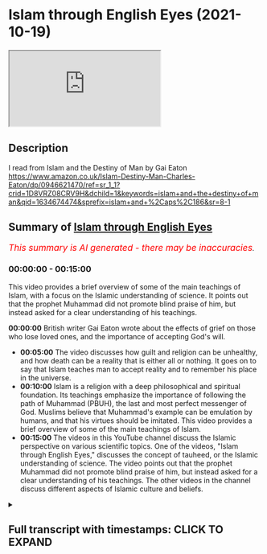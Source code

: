 # Islam through English Eyes (2021-10-19)

<iframe loading='lazy' src='https://www.youtube.com/embed/LzlnZvWcHEs'></iframe>

## Description

I read from Islam and the Destiny of Man by Gai Eaton https://www.amazon.co.uk/Islam-Destiny-Man-Charles-Eaton/dp/0946621470/ref=sr_1_1?crid=1D8VRZ08CRV9H&dchild=1&keywords=islam+and+the+destiny+of+man&qid=1634674474&sprefix=islam+and+%2Caps%2C186&sr=8-1

## Summary of [Islam through English Eyes](https://www.youtube.com/watch?v=LzlnZvWcHEs)


*<span style="color:red; font-size:125%">This summary is AI generated - there may be inaccuracies</span>. [](/)*

### <a onclick="modifyYTiframeseektime('0')">00:00:00</a> - <a onclick="modifyYTiframeseektime('900')">00:15:00</a>

This video provides a brief overview of some of the main teachings of Islam, with a focus on the Islamic understanding of science. It points out that the prophet Muhammad did not promote blind praise of him, but instead asked for a clear understanding of his teachings.

**<a onclick="modifyYTiframeseektime('0')">00:00:00</a>** British writer Gai Eaton wrote about the effects of grief on those who lose loved ones, and the importance of accepting God's will.
* **<a onclick="modifyYTiframeseektime('300')">00:05:00</a>** The video discusses how guilt and religion can be unhealthy, and how death can be a reality that is either all or nothing. It goes on to say that Islam teaches man to accept reality and to remember his place in the universe.
* **<a onclick="modifyYTiframeseektime('600')">00:10:00</a>** Islam is a religion with a deep philosophical and spiritual foundation. Its teachings emphasize the importance of following the path of Muhammad (PBUH), the last and most perfect messenger of God. Muslims believe that Muhammad's example can be emulation by humans, and that his virtues should be imitated. This video provides a brief overview of some of the main teachings of Islam.
* **<a onclick="modifyYTiframeseektime('900')">00:15:00</a>** The videos in this YouTube channel discuss the Islamic perspective on various scientific topics. One of the videos, "Islam through English Eyes," discusses the concept of tauheed, or the Islamic understanding of science. The video points out that the prophet Muhammad did not promote blind praise of him, but instead asked for a clear understanding of his teachings. The other videos in the channel discuss different aspects of Islamic culture and beliefs.

<details><summary><h2>Full transcript with timestamps: CLICK TO EXPAND</h2></summary>

<a onclick="modifyYTiframeseektime('6')">0:00:06</a> I just wanted to share with you some 
gems from a British writer Gai Eaton    
<a onclick="modifyYTiframeseektime('10')">0:00:10</a> who died in 2010. He was a convert to islam and 
he had been a muslim for over 50 years when he    
<a onclick="modifyYTiframeseektime('18')">0:00:18</a> sadly passed away he was also an historian wrote 
many books and a popular speaker and he worked    
<a onclick="modifyYTiframeseektime('25')">0:00:25</a> also at regents park mosque in 
london for many years as well    
<a onclick="modifyYTiframeseektime('29')">0:00:29</a> and i want to quote some of these absolute gems 
uh from some of his books uh one of my favorite    
<a onclick="modifyYTiframeseektime('36')">0:00:36</a> books actually is a book he wrote called Islam 
and the Destiny of Man and in there he wrote    
<a onclick="modifyYTiframeseektime('42')">0:00:42</a> the modern westerner persuaded that he has a 
right to think for himself and imagining that he    
<a onclick="modifyYTiframeseektime('49')">0:00:49</a> exercises this right is unwilling to acknowledge 
that his every thought has been shaped by cultural    
<a onclick="modifyYTiframeseektime('56')">0:00:56</a> and historical influences and that his opinions 
fit like pieces of a jigsaw puzzle into a pattern    
<a onclick="modifyYTiframeseektime('64')">0:01:04</a> which has nothing random about it that's an 
amazing quote i mean he's saying that we all like    
<a onclick="modifyYTiframeseektime('70')">0:01:10</a> in the west like to think uh for ourselves and 
uh and that we do that and we exercise this right    
<a onclick="modifyYTiframeseektime('75')">0:01:15</a> and in fact but in fact we end up thinking 
pretty much the same on most issues i mean of    
<a onclick="modifyYTiframeseektime('81')">0:01:21</a> the day whether it be politically correct issues 
or other issues so in fact it's a bit of a myth    
<a onclick="modifyYTiframeseektime('87')">0:01:27</a> that we all do think for ourselves we all think 
within the box rather than outside of it usually    
<a onclick="modifyYTiframeseektime('92')">0:01:32</a> in another quote from the same book he wrote about 
the agnostic very profound insight the agnostic    
<a onclick="modifyYTiframeseektime('99')">0:01:39</a> has a very curious notion of religion he is 
convinced that a man who says i believe in god    
<a onclick="modifyYTiframeseektime('106')">0:01:46</a> should at once become perfect if this does not 
happen then the believer must be a fraud and a    
<a onclick="modifyYTiframeseektime('113')">0:01:53</a> hypocrite he thinks that adherence to a religion 
is the end of the road whereas it is in fact only    
<a onclick="modifyYTiframeseektime('121')">0:02:01</a> the beginning of a very long and sometimes very 
rough road he looks for consistency in religious    
<a onclick="modifyYTiframeseektime('129')">0:02:09</a> people however aware he may be of inconsistencies 
in himself very true very true and this next quote    
<a onclick="modifyYTiframeseektime('138')">0:02:18</a> from the same book is such a beautiful couple of 
sentences that really it's just stunning i want    
<a onclick="modifyYTiframeseektime('143')">0:02:23</a> to share this with you people are not always what 
they say they are or even what they think they are    
<a onclick="modifyYTiframeseektime('153')">0:02:33</a> but there is one who sees us objectively 
and have and we have reason to be thankful    
<a onclick="modifyYTiframeseektime('160')">0:02:40</a> that he is called the merciful the compassionate 
the forgiving that's a beautiful quote    
<a onclick="modifyYTiframeseektime('168')">0:02:48</a> and the next one i must say made me feel rather 
awkward and uneasy when i read it he wrote in    
<a onclick="modifyYTiframeseektime('175')">0:02:55</a> the same book a man might spend a lifetime reading 
spiritual books and studying the writings of the    
<a onclick="modifyYTiframeseektime('182')">0:03:02</a> great mystics he might feel that he has penetrated 
the secrets of the heavens and the earth    
<a onclick="modifyYTiframeseektime('188')">0:03:08</a> but unless this knowledge was incorporated into 
his very nature and transformed him it was sterile    
<a onclick="modifyYTiframeseektime('198')">0:03:18</a> i began to suspect that a simple man of faith 
praying to god with little understanding but    
<a onclick="modifyYTiframeseektime('205')">0:03:25</a> with a full heart might be worth more than the 
most learned student of the spiritual sciences    
<a onclick="modifyYTiframeseektime('214')">0:03:34</a> wow painful very true very true and here's a 
quote from another of his books king of the castle    
<a onclick="modifyYTiframeseektime('222')">0:03:42</a> choice and responsibility in the modern 
world where he wrote men who scorn the idea    
<a onclick="modifyYTiframeseektime('230')">0:03:50</a> of submission to the divine will are outraged 
by the notion of a god who requires submission    
<a onclick="modifyYTiframeseektime('238')">0:03:58</a> are among the first to demand 
total submission to the process    
<a onclick="modifyYTiframeseektime('242')">0:04:02</a> in which we are involved and seem to attach a kind 
of moral imperative to willing participation in it    
<a onclick="modifyYTiframeseektime('251')">0:04:11</a> any other attitude so they say is reactionary or 
escapist or anti-social perhaps after all they    
<a onclick="modifyYTiframeseektime('259')">0:04:19</a> have found a divinity to worship and if they have 
the only charitable comment must be god help them  
<a onclick="modifyYTiframeseektime('271')">0:04:31</a> and here's another quote from the same book 
which speaks of our human condition uh people who    
<a onclick="modifyYTiframeseektime('278')">0:04:38</a> lose people we love of grief and so 
on and he writes in king of the castle    
<a onclick="modifyYTiframeseektime('285')">0:04:45</a> we are all of us exposed to grief the 
people we love die as we shall ourselves    
<a onclick="modifyYTiframeseektime('292')">0:04:52</a> in due course expectations are disappointed 
and ambitions are thwarted by circumstance    
<a onclick="modifyYTiframeseektime('302')">0:05:02</a> finally there are some who insist upon 
feeling guilty over the ill they have done    
<a onclick="modifyYTiframeseektime('307')">0:05:07</a> or simply on account of the ugliness which they 
perceive in their own souls a solution of a kind    
<a onclick="modifyYTiframeseektime('315')">0:05:15</a> has been found to this problem in the 
form of sedatives and antidepressant drugs    
<a onclick="modifyYTiframeseektime('322')">0:05:22</a> so that many human experiences which used to 
be accepted as an integral part of human life    
<a onclick="modifyYTiframeseektime('329')">0:05:29</a> are now defined and dealt with as medical 
problems the widow who grieves for a beloved    
<a onclick="modifyYTiframeseektime('337')">0:05:37</a> husband becomes a case as does the man sadden by 
the recollection of the napalm or high explosives    
<a onclick="modifyYTiframeseektime('346')">0:05:46</a> he has dropped on civilian populations one had 
thought that guilt was away however indirect    
<a onclick="modifyYTiframeseektime('354')">0:05:54</a> in which we might perceive the nature of reality 
and the laws which govern our human experience    
<a onclick="modifyYTiframeseektime('362')">0:06:02</a> but it is now an illness that can be 
cured death however remains incurable    
<a onclick="modifyYTiframeseektime('370')">0:06:10</a> though we might be embarrassed by victorian death 
bed scenes or the practices of mourning people    
<a onclick="modifyYTiframeseektime('376')">0:06:16</a> a morning among people less sophisticated than 
ourselves the fact of death tells us so much    
<a onclick="modifyYTiframeseektime('383')">0:06:23</a> about the realities of our condition that to 
ignore it or try to forget it is to be unaware    
<a onclick="modifyYTiframeseektime('390')">0:06:30</a> of the most important thing we need to know 
about our situation as living creatures    
<a onclick="modifyYTiframeseektime('398')">0:06:38</a> equally to witness and participate in 
the dying of our fellow men and women    
<a onclick="modifyYTiframeseektime('403')">0:06:43</a> is to learn what we are and if we have 
any wisdom at all to draw conclusions    
<a onclick="modifyYTiframeseektime('410')">0:06:50</a> which must in their way affect our 
every thought and our every act  
<a onclick="modifyYTiframeseektime('419')">0:06:59</a> it speaks for itself  
<a onclick="modifyYTiframeseektime('423')">0:07:03</a> and in a much much shorter passage back 
in the islam and destiny a man book    
<a onclick="modifyYTiframeseektime('428')">0:07:08</a> he says religion cannot survive whole 
and effective when it is confined to one    
<a onclick="modifyYTiframeseektime('436')">0:07:16</a> single compartment of life and education death is 
either all or it is nothing either it dwarfs all    
<a onclick="modifyYTiframeseektime('447')">0:07:27</a> profane studies or it is dwarfed by them i really 
like that statement the theology used to be called    
<a onclick="modifyYTiframeseektime('455')">0:07:35</a> of course the queen of the sciences uh and now 
of course it's uh threatened to be abolished in    
<a onclick="modifyYTiframeseektime('461')">0:07:41</a> many university uh departments in the uk anyway 
but he says religion cannot survive whole and    
<a onclick="modifyYTiframeseektime('468')">0:07:48</a> effective when it's confined to one part of life 
like you know your leisure time what you do on the    
<a onclick="modifyYTiframeseektime('473')">0:07:53</a> weekend or something is either everything or it's 
nothing the muslims get this christians used to    
<a onclick="modifyYTiframeseektime('480')">0:08:00</a> get this not anymore i tend to find but muslims 
if there's one thing that muslims can teach the    
<a onclick="modifyYTiframeseektime('486')">0:08:06</a> west and teach christians too is that religion is 
either everything and not just a private thing but    
<a onclick="modifyYTiframeseektime('493')">0:08:13</a> includes politics it includes uh divine law and 
our spirituality and everything all it is nothing    
<a onclick="modifyYTiframeseektime('500')">0:08:20</a> anyway on to another quote and this is this 
is a nice one one of the fundamental themes of    
<a onclick="modifyYTiframeseektime('508')">0:08:28</a> the quran is man's flight from reality given the 
basic premise that god is and that his being both    
<a onclick="modifyYTiframeseektime('517')">0:08:37</a> transcends and encompasses all existence 
then unbelief is precisely such a flight    
<a onclick="modifyYTiframeseektime('525')">0:08:45</a> men and women throughout the centuries have tried 
at every opportunity to evade total reality and to    
<a onclick="modifyYTiframeseektime('532')">0:08:52</a> take refuge in little corners of private darkness 
even at the simplest everyday level there is    
<a onclick="modifyYTiframeseektime('539')">0:08:59</a> constant avoidance of the thought of death 
there is evasion of our inward solitaryness    
<a onclick="modifyYTiframeseektime('546')">0:09:06</a> which no amount of conviviality can entirely 
overcome and there is a refusal to acknowledge our    
<a onclick="modifyYTiframeseektime('554')">0:09:14</a> limitations and our sins not only is it the innate 
tendency of fallen man to forget god but there    
<a onclick="modifyYTiframeseektime('563')">0:09:23</a> comes about a luxuriant growth of forgetfulness 
in every sphere wow powerful words powerful words  
<a onclick="modifyYTiframeseektime('576')">0:09:36</a> i like this one this is uh particularly good just 
one sentence from islam and the destiny of man    
<a onclick="modifyYTiframeseektime('584')">0:09:44</a> there are strengths and virtues in a 
polygamous marriage as there are in a    
<a onclick="modifyYTiframeseektime('590')">0:09:50</a> monogamous one and it was muhammad's destiny 
to demonstrate both in their perfection    
<a onclick="modifyYTiframeseektime('597')">0:09:57</a> in that amazing their strengths and virtues in 
polygamous marriage as there are in monogamous    
<a onclick="modifyYTiframeseektime('603')">0:10:03</a> ones but it was muhammad's destiny to demonstrate 
both in their perfection because he was married    
<a onclick="modifyYTiframeseektime('609')">0:10:09</a> to his first wife for i think it was 25 years 
monogamously in a beautiful marriage and then    
<a onclick="modifyYTiframeseektime('616')">0:10:16</a> after her sad demise he had polygamous marriages 
of course for various reasons often political  
<a onclick="modifyYTiframeseektime('625')">0:10:25</a> and here we have um a lovely uh paragraph from 
islam and the destiny of man about the quran    
<a onclick="modifyYTiframeseektime('634')">0:10:34</a> the quran set on a shelf with other books has a 
function entirely different to theirs and exists    
<a onclick="modifyYTiframeseektime('642')">0:10:42</a> in a different dimension wow what an opening 
sentence it moves an illiterate shepherd to tears    
<a onclick="modifyYTiframeseektime('649')">0:10:49</a> when recited to him and it has shaped the lives 
of millions of simple people over the course of    
<a onclick="modifyYTiframeseektime('656')">0:10:56</a> almost 14 centuries it has nourished some of the 
most powerful intellects known to the human record    
<a onclick="modifyYTiframeseektime('665')">0:11:05</a> it has stopped sophisticates in their tracks and 
made saints of them and it has been the source of    
<a onclick="modifyYTiframeseektime('672')">0:11:12</a> the most subtle philosophy and of an art which 
expresses its deepest meaning in visual terms    
<a onclick="modifyYTiframeseektime('681')">0:11:21</a> it has brought the wandering tribes of mankind 
together in communities and civilizations upon    
<a onclick="modifyYTiframeseektime('688')">0:11:28</a> which its imprint is apparent even 
to the most casual observer wow  
<a onclick="modifyYTiframeseektime('698')">0:11:38</a> and this next quote is about how do people imitate 
muhammad and he writes this in islam and the    
<a onclick="modifyYTiframeseektime('705')">0:11:45</a> destiny of man to love muhammad is one thing but 
to imitate him to try to be like him is another    
<a onclick="modifyYTiframeseektime('714')">0:11:54</a> he was the last messenger and the last prophet so 
how can we expect to imitate what by definition    
<a onclick="modifyYTiframeseektime('722')">0:12:02</a> is unique and unrepeatable in the first place 
his virtues are to be imitated and they were    
<a onclick="modifyYTiframeseektime('730')">0:12:10</a> providentially exemplified in the extraordinary 
variety of human experience through which he    
<a onclick="modifyYTiframeseektime('736')">0:12:16</a> passed in his 62 years of life he was an orphan 
yet he knew the warmth of parental love through    
<a onclick="modifyYTiframeseektime('744')">0:12:24</a> his grandfather's devoted care for him he was 
the faithful husband of one wife for many years    
<a onclick="modifyYTiframeseektime('751')">0:12:31</a> and after her death the tender and considerate 
husband of many wives he was the father of    
<a onclick="modifyYTiframeseektime('758')">0:12:38</a> children who gave him the greatest joy this world 
has to offer and he saw all but one of them die    
<a onclick="modifyYTiframeseektime('767')">0:12:47</a> he had been a shepherd and a merchant when young 
and he became a ruler a statesman a military    
<a onclick="modifyYTiframeseektime('775')">0:12:55</a> commander and a law giver he loved his native 
city and was driven from it into exile finally    
<a onclick="modifyYTiframeseektime('783')">0:13:03</a> to return home in triumph and set an example 
of clemency which has no equal in human history    
<a onclick="modifyYTiframeseektime('793')">0:13:13</a> not only do we know almost everything he did 
we know the exact manner in which he did it    
<a onclick="modifyYTiframeseektime('801')">0:13:21</a> and that's some islam and the destiny of man 
i like that sentence where he writes guy eaton    
<a onclick="modifyYTiframeseektime('807')">0:13:27</a> he loved his native city and was driven from it 
into exile he went to medina of course finally    
<a onclick="modifyYTiframeseektime('813')">0:13:33</a> to return home in triumph and he set an example 
of clemency of mercy so when he had total power    
<a onclick="modifyYTiframeseektime('820')">0:13:40</a> he could have crushed his enemies destroyed 
them killed them but he showed them mercy and    
<a onclick="modifyYTiframeseektime('827')">0:13:47</a> guidance says this has no equal in human history 
absolutely extraordinary absolutely extraordinary    
<a onclick="modifyYTiframeseektime('836')">0:13:56</a> and just a couple more because i could go on 
over hours uh two more short ones and this    
<a onclick="modifyYTiframeseektime('841')">0:14:01</a> again is typical of guy eaton's just amazing 
ability to write brilliant prose condensed    
<a onclick="modifyYTiframeseektime('847')">0:14:07</a> spiritually powerful and and a way to change 
our perceptions of reality and this is this is    
<a onclick="modifyYTiframeseektime('853')">0:14:13</a> one such example from islam in the destiny 
of man just a few brief sentences he writes    
<a onclick="modifyYTiframeseektime('860')">0:14:20</a> the muslim does not feel dwarfed by the 
immensities of nature because he knows    
<a onclick="modifyYTiframeseektime('865')">0:14:25</a> himself to be the vice regent of god standing 
upright in the midst of such immensities    
<a onclick="modifyYTiframeseektime('873')">0:14:33</a> we those small in stature see the stars they do 
not see us we hold them within our consciousness    
<a onclick="modifyYTiframeseektime('883')">0:14:43</a> and measure them in accordance with our knowledge 
they know us not we master them in their courses    
<a onclick="modifyYTiframeseektime('892')">0:14:52</a> immensity cannot know itself only in human 
consciousness can such a concept exist wow  
<a onclick="modifyYTiframeseektime('905')">0:15:05</a> and maybe just one last one and this uh is quite 
hard hitting this one game from islam and the    
<a onclick="modifyYTiframeseektime('912')">0:15:12</a> destiny of man about science and scientists if the 
term science has any precise meaning relating it    
<a onclick="modifyYTiframeseektime('921')">0:15:21</a> to knowledge of the real then it is the science of 
tauheed it could be said and with good reason that    
<a onclick="modifyYTiframeseektime('928')">0:15:28</a> the cafe should never be permitted to approach the 
physical sciences or to involve himself in them    
<a onclick="modifyYTiframeseektime('936')">0:15:36</a> whoa what's going getting out here he does not 
possess the key to them and he is therefore    
<a onclick="modifyYTiframeseektime('942')">0:15:42</a> bound to go astray and to lead others astray he 
divides when he should unite and his fragmented    
<a onclick="modifyYTiframeseektime('950')">0:15:50</a> mind deals only with fragments it is little wonder 
that he splits the atom with devastating results    
<a onclick="modifyYTiframeseektime('961')">0:16:01</a> those who know nothing of the principle 
are incompetent to study its manifestations    
<a onclick="modifyYTiframeseektime('967')">0:16:07</a> then he quotes in the quran pursue not that of 
which thou hast no knowledge surely hearing and    
<a onclick="modifyYTiframeseektime('976')">0:16:16</a> sight and heart all these shall be called to 
account that's surah 17 verse 36 powerful words    
<a onclick="modifyYTiframeseektime('986')">0:16:26</a> we will never hear them anywhere in the media 
or in our orthodox knowledge uh extraordinary    
<a onclick="modifyYTiframeseektime('994')">0:16:34</a> and then the penultimate one a beautiful paragraph 
this the sunnah of the prophet provides not only    
<a onclick="modifyYTiframeseektime('1003')">0:16:43</a> a framework but also as it were a network 
of channels into which the believers will    
<a onclick="modifyYTiframeseektime('1010')">0:16:50</a> enters and through which it flows smoothly both 
guided and guarded it is not his way the muslims    
<a onclick="modifyYTiframeseektime('1019')">0:16:59</a> way to cut new channels for his volative life 
through the recalcitrant materials of this world    
<a onclick="modifyYTiframeseektime('1026')">0:17:06</a> against the grain of things at first sight 
one might expect this to produce a tedious    
<a onclick="modifyYTiframeseektime('1033')">0:17:13</a> uniformity all the evidence indicates that it 
does nothing of the kind and anyone who has    
<a onclick="modifyYTiframeseektime('1041')">0:17:21</a> had close contact with good and pious muslims 
will know that although they live within    
<a onclick="modifyYTiframeseektime('1046')">0:17:26</a> a shared pattern of belief and behavior 
they are often more sharply differentiated    
<a onclick="modifyYTiframeseektime('1053')">0:17:33</a> one from another than our profane people their 
characters strong and their individualities more    
<a onclick="modifyYTiframeseektime('1060')">0:17:40</a> clearly delineated they have modeled themselves 
upon a transcendent norm of inexhaustible richness    
<a onclick="modifyYTiframeseektime('1070')">0:17:50</a> whereas profane people have taken as their model 
the fashions of the time to put it another way    
<a onclick="modifyYTiframeseektime('1077')">0:17:57</a> the great virtues and it is the prophet's virtues 
that the believer strives to imitate can it seems    
<a onclick="modifyYTiframeseektime('1085')">0:18:05</a> be expressed through human nature in countless 
different ways whereas worldly fashion induces    
<a onclick="modifyYTiframeseektime('1093')">0:18:13</a> uniformity in media advertisements one fashion 
model looks very much like another how true    
<a onclick="modifyYTiframeseektime('1103')">0:18:23</a> and the last sentence here from his 
book islam and the destiny of man    
<a onclick="modifyYTiframeseektime('1108')">0:18:28</a> god gave to adam and to his descendants the gift 
of intelligence asking in return not for blind    
<a onclick="modifyYTiframeseektime('1116')">0:18:36</a> praise but for a lucid and joyful understanding 
of the nature of all things and their source  
<a onclick="modifyYTiframeseektime('1127')">0:18:47</a> that's enough for now i could have quoted 
literally endless paragraphs uh his books are    
<a onclick="modifyYTiframeseektime('1132')">0:18:52</a> full of gems like that just wants to share 
a few of them here today until next time  

</details>
